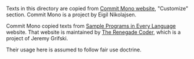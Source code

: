 Texts in this directory are copied from [Commit Mono website](https://commitmono.com/), "Customize" section. Commit Mono is a project by Eigil Nikolajsen.

Commit Mono copied texts from [Sample Programs in Every Language](https://sampleprograms.io/) website. That website is maintained by [The Renegade Coder](https://therenegadecoder.com/), which is a project of Jeremy Grifski.

Their usage here is assumed to follow fair use doctrine.
